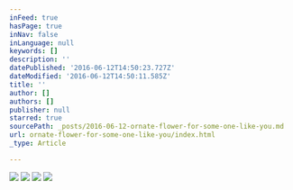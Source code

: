 ```yaml
---
inFeed: true
hasPage: true
inNav: false
inLanguage: null
keywords: []
description: ''
datePublished: '2016-06-12T14:50:23.727Z'
dateModified: '2016-06-12T14:50:11.585Z'
title: ''
author: []
authors: []
publisher: null
starred: true
sourcePath: _posts/2016-06-12-ornate-flower-for-some-one-like-you.md
url: ornate-flower-for-some-one-like-you/index.html
_type: Article

---
```

![](https://the-grid-user-content.s3-us-west-2.amazonaws.com/3521075c-a709-43a5-ae89-6d8549c0432a.jpg)
![](https://the-grid-user-content.s3-us-west-2.amazonaws.com/1a430edc-6141-4b43-bf20-7fa18c2c59d4.jpg)
![](https://the-grid-user-content.s3-us-west-2.amazonaws.com/bd2af29c-ba8a-4777-a2f1-d065da069278.jpg)
![](https://the-grid-user-content.s3-us-west-2.amazonaws.com/f9bf7e11-c018-44fb-8bed-c6d863b9ac3c.jpg)